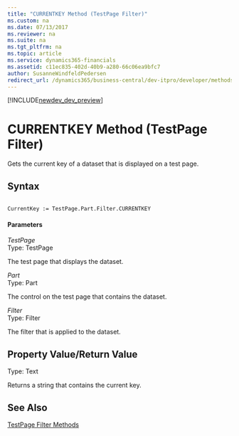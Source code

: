 ```yaml
---
title: "CURRENTKEY Method (TestPage Filter)"
ms.custom: na
ms.date: 07/13/2017
ms.reviewer: na
ms.suite: na
ms.tgt_pltfrm: na
ms.topic: article
ms.service: dynamics365-financials
ms.assetid: c11ec835-402d-40b9-a280-66c06ea9bfc7
author: SusanneWindfeldPedersen
redirect_url: /dynamics365/business-central/dev-itpro/developer/methods/devenv-al-method-reference
---
```


[!INCLUDE[newdev_dev_preview](../includes/newdev_dev_preview.md)]

# CURRENTKEY Method (TestPage Filter)
Gets the current key of a dataset that is displayed on a test page.  
  
## Syntax  
  
```  
  
CurrentKey := TestPage.Part.Filter.CURRENTKEY  
```  
  
#### Parameters  
 *TestPage*  
 Type: TestPage  
  
 The test page that displays the dataset.  
  
 *Part*  
 Type: Part  
  
 The control on the test page that contains the dataset.  
  
 *Filter*  
 Type: Filter  
  
 The filter that is applied to the dataset.  
  
## Property Value/Return Value  
 Type: Text  
  
 Returns a string that contains the current key.  
  
## See Also  
 [TestPage Filter Methods](devenv-TestPage-Filter-Methods.md)